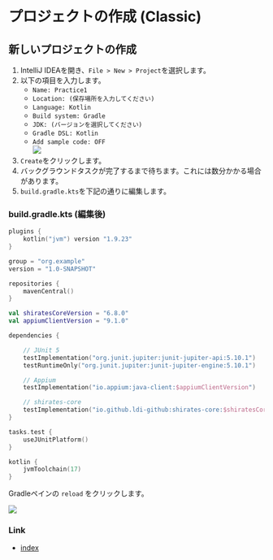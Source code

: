 # プロジェクトの作成 (Classic)

## 新しいプロジェクトの作成

1. IntelliJ IDEAを開き、`File > New > Project`を選択します。
1. 以下の項目を入力します。
    - `Name: Practice1`
    - `Location: (保存場所を入力してください)`
    - `Language: Kotlin`
    - `Build system: Gradle`
    - `JDK: (バージョンを選択してください)`
    - `Gradle DSL: Kotlin`
    - `Add sample code: OFF`
      <br>![](../_images/new_project.png)
1. `Create`をクリックします。
1. バックグラウンドタスクが完了するまで待ちます。これには数分かかる場合があります。
1. `build.gradle.kts`を下記の通りに編集します。

### build.gradle.kts (編集後)

```kotlin
plugins {
    kotlin("jvm") version "1.9.23"
}

group = "org.example"
version = "1.0-SNAPSHOT"

repositories {
    mavenCentral()
}

val shiratesCoreVersion = "6.8.0"
val appiumClientVersion = "9.1.0"

dependencies {

    // JUnit 5
    testImplementation("org.junit.jupiter:junit-jupiter-api:5.10.1")
    testRuntimeOnly("org.junit.jupiter:junit-jupiter-engine:5.10.1")

    // Appium
    testImplementation("io.appium:java-client:$appiumClientVersion")

    // shirates-core
    testImplementation("io.github.ldi-github:shirates-core:$shiratesCoreVersion")
}

tasks.test {
    useJUnitPlatform()
}

kotlin {
    jvmToolchain(17)
}
```

Gradleペインの `reload` をクリックします。

![](../_images/gradle_refresh.png)

### Link

- [index](../../index_ja.md)

